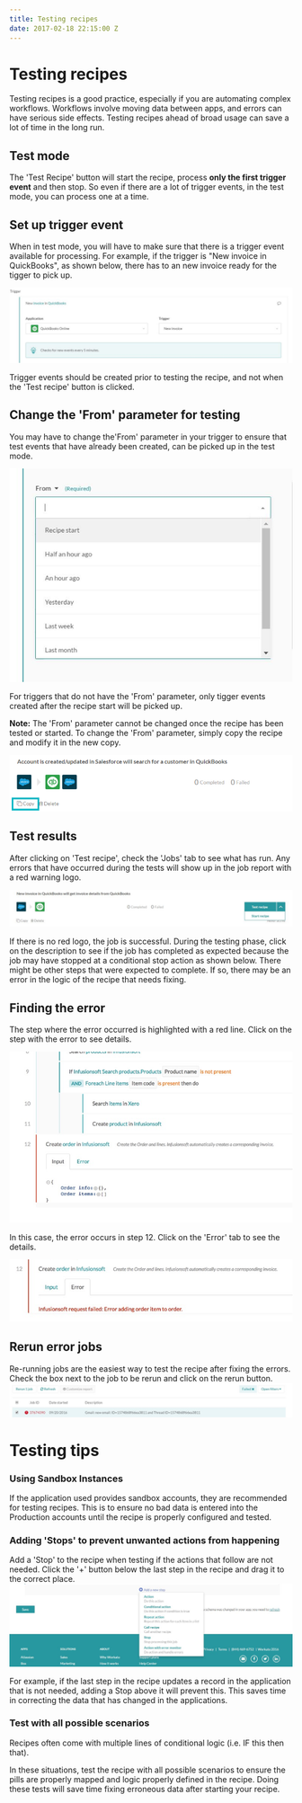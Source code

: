 ```yaml
---
title: Testing recipes
date: 2017-02-18 22:15:00 Z
---
```


# Testing recipes
Testing recipes is a good practice, especially if you are automating complex workflows. Workflows involve moving data between apps, and errors can have serious side effects. Testing recipes ahead of broad usage can save a lot of time in the long run.

## Test mode
The 'Test Recipe' button will start the recipe, process **only the first trigger event** and then stop. So even if there are a lot of trigger events, in the test mode, you can process one at a time. 

## Set up trigger event
When in test mode, you will have to make sure that there is a trigger event available for processing. For example, if the trigger is "New invoice in QuickBooks", as shown below, there has to an new invoice ready for the tigger to pick up. 

![Triggerevent](/assets/images/testing-recipes/Triggerevent.JPG)

Trigger events should be created prior to testing the recipe, and not when the 'Test recipe' button is clicked. 

## Change the 'From' parameter for testing
You may have to change the'From' parameter in your trigger to ensure that test events that have already been created, can be picked up in the test mode.

![fromdate](/assets/images/testing-recipes/fromdate.JPG)

For triggers that do not have the 'From' parameter, only tigger events created after the recipe start will be picked up.

**Note:** The 'From' parameter cannot be changed once the recipe has been tested or started. To change the 'From' parameter, simply copy the recipe and modify it in the new copy.

![copyrecipe](/assets/images/testing-recipes/copyrecipe.png)

## Test results
After clicking on 'Test recipe', check the 'Jobs' tab to see what has run. Any errors that have occurred during the tests will show up in the job report with a red warning logo. 

![Teststart](/assets/images/testing-recipes/Teststart.JPG)

If there is no red logo, the job is successful. During the testing phase, click on the description to see if the job has completed as expected because the job may have stopped at a conditional stop action as shown below. There might be other steps that were expected to complete. If so, there may be an error in the logic of the recipe that needs fixing.

## Finding the error
The step where the error occurred is highlighted with a red line. Click on the step with the error to see details.

![errorinline](/assets/images/testing-recipes/errorinline.png)

In this case, the error occurs in step 12. Click on the 'Error' tab to see the details.

![errorinline2](/assets/images/testing-recipes/errorinline2.png) 

## Rerun error jobs
Re-running jobs are the easiest way to test the recipe after fixing the errors. Check the box next to the job to be rerun and click on the rerun button.
![rerunfailed](/assets/images/testing-recipes/rerunfailed.JPG)

# Testing tips

### Using Sandbox Instances
If the application used provides sandbox accounts, they are recommended for testing recipes. This is to ensure no bad data is entered into the Production accounts until the recipe is properly configured and tested.

### Adding 'Stops' to prevent unwanted actions from happening
Add a 'Stop' to the recipe when testing if the actions that follow are not needed. Click the '+' button below the last step in the recipe and drag it to the correct place.
![stop recipe](/assets/images/testing-recipes/Stoprecipe.JPG)

For example, if the last step in the recipe updates a record in the application that is not needed, adding a Stop above it will prevent this. This saves time in correcting the data that has changed in the applications.

### Test with all possible scenarios
Recipes often come with multiple lines of conditional logic (i.e. IF this then that). 

In these situations, test the recipe with all possible scenarios to ensure the pills are properly mapped and logic properly defined in the recipe. Doing these tests will save time fixing erroneous data after starting your recipe.






